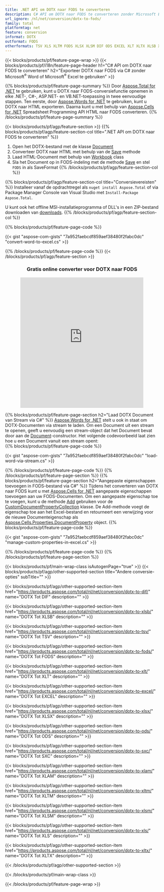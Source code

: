 ```yaml
---
title: .NET API om DOTX naar FODS te converteren
description: C# API om DOTX naar FODS te converteren zonder Microsoft Excel of Adobe Reader te gebruiken
url_ignore: /nl/net/conversion/dotx-to-fods/
family: total
platformtag: net
feature: conversion
informat: DOTX
outformat: FODS
otherformats: TSV XLS XLTM FODS XLSX XLSM DIF ODS EXCEL XLT XLTX XLSB XLAM SXC
---
```

{{< blocks/products/pf/feature-page-wrap >}}
{{< blocks/products/pf/i18n/feature-page-header h1="C# API om DOTX naar FODS te converteren" h2="Exporteer DOTX naar FODS via C# zonder Microsoft<sup>&reg;</sup> Word of Microsoft<sup>&reg;</sup> Excel te gebruiken" >}}

{{% blocks/products/pf/feature-page-summary %}}
Door [Aspose.Total for .NET](https://products.aspose.com/total/net/) te gebruiken, kunt u DOTX naar FODS-conversiefunctie opnemen in elke .NET-, C#-, ASP.NET- en VB.NET-toepassing in twee eenvoudige stappen. Ten eerste, door [Aspose.Words for .NET](https://products.aspose.com/words/net/) te gebruiken, kunt u DOTX naar HTML exporteren. Daarna kunt u met behulp van [Aspose.Cells for .NET](https://products.aspose.com/cells/net/) Spreadsheet Programming API HTML naar FODS converteren.
{{% /blocks/products/pf/feature-page-summary  %}}

{{< blocks/products/pf/agp/feature-section >}}
{{% blocks/products/pf/agp/feature-section-col title=".NET API om DOTX naar FODS te converteren" %}}
1. Open het DOTX-bestand met de klasse [Document](https://reference.aspose.com/words/net/aspose.words/Document)
2. Converteer DOTX naar HTML met behulp van de [Save](https://reference.aspose.com/words/net/aspose.words.Document/save/methods/4) methode
3. Laad HTML-Document met behulp van [Workbook](https://reference.aspose.com/cells/net/aspose.cells/workbook) class
4. Sla het Document op in FODS-indeling met de methode [Save](https://reference.aspose.com/cells/net/aspose.cells.workbook/save/methods/4) en stel `FODS` in als SaveFormat
{{% /blocks/products/pf/agp/feature-section-col %}}

{{% blocks/products/pf/agp/feature-section-col title="Conversievereisten" %}}
Installeer vanaf de opdrachtregel als ```nuget install Aspose.Total``` of via Package Manager Console van Visual Studio met ```Install-Package Aspose.Total```.

U kunt ook het offline MSI-installatieprogramma of DLL's in een ZIP-bestand downloaden van [downloads](https://releases.aspose.com/total/net).
{{% /blocks/products/pf/agp/feature-section-col %}}

{{% blocks/products/pf/feature-page-code %}}

{{< gist "aspose-com-gists" "7a952faebcdf859aef38480f2fabc0dc" "convert-word-to-excel.cs" >}}


{{% /blocks/products/pf/feature-page-code %}}
{{< /blocks/products/pf/agp/feature-section >}}
<div class="container-fluid agp-content bg-white aboutfile box-1 vh100 section nopbtm">
<div class=container>
<div class=row>
<div class="demobox tc col-md-12 padding-0" align="center">

<h3>Gratis online converter voor DOTX naar FODS</h3>

<iframe style="border: none; height: 426px;" scrolling="no" src="https://total-conversion-app-65z5r2lp.qa.k8s.dynabic.com/?to=fods&from=dotx" id="child-iframe" width="80%"></iframe>

</div></div>
</div></div>

{{% blocks/products/pf/feature-page-section  h2="Laad DOTX Document van Stream via C#" %}}
[Aspose.Words for .NET](https://products.aspose.com/words/net/) stelt u ook in staat om DOTX-Documenten via stream te laden. Om een Document uit een stream te openen, geeft u eenvoudig een stream-object dat het Document bevat door aan de [Document](https://reference.aspose.com/words/net/aspose.words/Document)-constructor. Het volgende codevoorbeeld laat zien hoe u een Document vanuit een stream opent:  
{{% blocks/products/pf/feature-page-code %}}

{{< gist "aspose-com-gists" "7a952faebcdf859aef38480f2fabc0dc" "load-word-via-stream.cs" >}}

{{% /blocks/products/pf/feature-page-code  %}}
{{% /blocks/products/pf/feature-page-section %}}
{{% blocks/products/pf/feature-page-section  h2="Aangepaste eigenschappen toevoegen in FODS-bestand via C#" %}}
Tijdens het converteren van DOTX naar FODS kunt u met [Aspose.Cells for .NET](https://products.aspose.com/cells/net/) aangepaste eigenschappen toevoegen aan uw FODS-Documenten. Om een aangepaste eigenschap toe te voegen, kunt u de methode [Add](https://reference.aspose.com/cells/net/aspose.cells.properties/customDocumentpropertycollection/methods/add/index) gebruiken voor de [CustomDocumentPropertyCollection](https://reference.aspose.com/cells/net/aspose.cells.properties/customDocumentpropertycollection) klasse. De Add-methode voegt de eigenschap toe aan het Excel-bestand en retourneert een verwijzing voor de nieuwe Documenteigenschap als [Aspose.Cells.Properties.DocumentProperty](https://reference.aspose.com/cells/net/aspose.cells.properties/Documentproperty) object. 
{{% blocks/products/pf/feature-page-code %}}

{{< gist "aspose-com-gists" "7a952faebcdf859aef38480f2fabc0dc" "manage-custom-properties-in-excel.cs" >}}

{{% /blocks/products/pf/feature-page-code  %}}
{{% /blocks/products/pf/feature-page-section %}}

{{< blocks/products/pf/main-wrap-class isAutogenPage="true" >}}
{{< blocks/products/pf/agp/other-supported-section title="Andere conversie-opties" subTitle="" >}}

{{< blocks/products/pf/agp/other-supported-section-item href="https://products.aspose.com/total/nl/net/conversion/dotx-to-dif/" name="DOTX Tot DIF" description="" >}}

{{< blocks/products/pf/agp/other-supported-section-item href="https://products.aspose.com/total/nl/net/conversion/dotx-to-xlsb/" name="DOTX Tot XLSB" description="" >}}

{{< blocks/products/pf/agp/other-supported-section-item href="https://products.aspose.com/total/nl/net/conversion/dotx-to-tsv/" name="DOTX Tot TSV" description="" >}}

{{< blocks/products/pf/agp/other-supported-section-item href="https://products.aspose.com/total/nl/net/conversion/dotx-to-fods/" name="DOTX Tot FODS" description="" >}}

{{< blocks/products/pf/agp/other-supported-section-item href="https://products.aspose.com/total/nl/net/conversion/dotx-to-xlt/" name="DOTX Tot XLT" description="" >}}

{{< blocks/products/pf/agp/other-supported-section-item href="https://products.aspose.com/total/nl/net/conversion/dotx-to-excel/" name="DOTX Tot EXCEL" description="" >}}

{{< blocks/products/pf/agp/other-supported-section-item href="https://products.aspose.com/total/nl/net/conversion/dotx-to-xlsx/" name="DOTX Tot XLSX" description="" >}}

{{< blocks/products/pf/agp/other-supported-section-item href="https://products.aspose.com/total/nl/net/conversion/dotx-to-ods/" name="DOTX Tot ODS" description="" >}}

{{< blocks/products/pf/agp/other-supported-section-item href="https://products.aspose.com/total/nl/net/conversion/dotx-to-sxc/" name="DOTX Tot SXC" description="" >}}

{{< blocks/products/pf/agp/other-supported-section-item href="https://products.aspose.com/total/nl/net/conversion/dotx-to-xlam/" name="DOTX Tot XLAM" description="" >}}

{{< blocks/products/pf/agp/other-supported-section-item href="https://products.aspose.com/total/nl/net/conversion/dotx-to-xltm/" name="DOTX Tot XLTM" description="" >}}

{{< blocks/products/pf/agp/other-supported-section-item href="https://products.aspose.com/total/nl/net/conversion/dotx-to-xlsm/" name="DOTX Tot XLSM" description="" >}}

{{< blocks/products/pf/agp/other-supported-section-item href="https://products.aspose.com/total/nl/net/conversion/dotx-to-xls/" name="DOTX Tot XLS" description="" >}}

{{< blocks/products/pf/agp/other-supported-section-item href="https://products.aspose.com/total/nl/net/conversion/dotx-to-xltx/" name="DOTX Tot XLTX" description="" >}}



{{< /blocks/products/pf/agp/other-supported-section >}}

{{< /blocks/products/pf/main-wrap-class >}}

{{< /blocks/products/pf/feature-page-wrap >}}